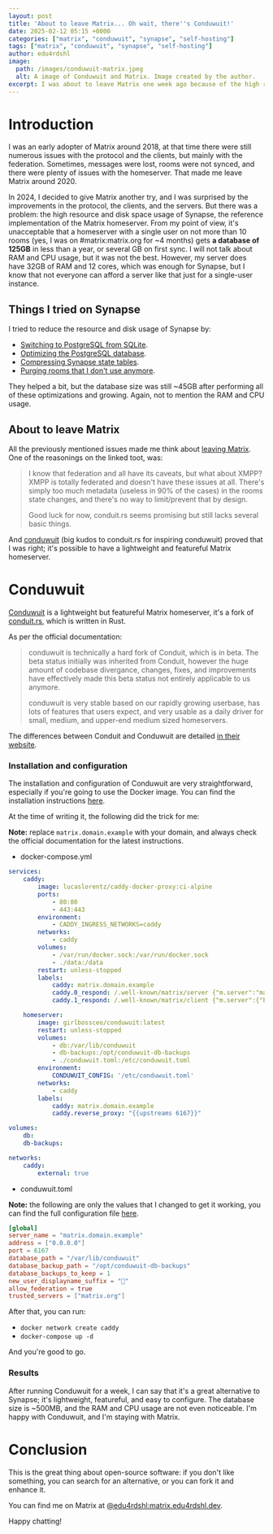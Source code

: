 ```yaml
---
layout: post
title: 'About to leave Matrix... Oh wait, there''s Conduwuit!'
date: 2025-02-12 05:15 +0000
categories: ["matrix", "conduwuit", "synapse", "self-hosting"]
tags: ["matrix", "conduwuit", "synapse", "self-hosting"]
author: edu4rdshl
image:
  path: /images/conduwuit-matrix.jpeg
  alt: A image of Conduwuit and Matrix. Image created by the author.
excerpt: I was about to leave Matrix one week ago because of the high resource and disk space usage of Synapse. But then I found Conduwuit, a lightweight but featureful alternative to Synapse. And now I'm staying with Matrix.
---
```


# Introduction

I was an early adopter of Matrix around 2018, at that time there were still numerous issues with the protocol and the clients, but mainly with the federation. Sometimes, messages were lost, rooms were not synced, and there were plenty of issues with the homeserver. That made me leave Matrix around 2020.

In 2024, I decided to give Matrix another try, and I was surprised by the improvements in the protocol, the clients, and the servers. But there was a problem: the high resource and disk space usage of Synapse, the reference implementation of the Matrix homeserver. From my point of view, it's unacceptable that a homeserver with a single user on not more than 10 rooms (yes, I was on #matrix:matrix.org for ~4 months) gets **a database of 125GB** in less than a year, or several GB on first sync. I will not talk about RAM and CPU usage, but it was not the best. However, my server does have 32GB of RAM and 12 cores, which was enough for Synapse, but I know that not everyone can afford a server like that just for a single-user instance.

## Things I tried on Synapse

I tried to reduce the resource and disk usage of Synapse by:

- [Switching to PostgreSQL from SQLite](https://github.com/element-hq/synapse/blob/develop/docs/postgres.md).
- [Optimizing the PostgreSQL database](https://github.com/element-hq/synapse/blob/develop/docs/postgres.md#tuning-postgres).
- [Compressing Synapse state tables](https://github.com/matrix-org/rust-synapse-compress-state).
- [Purging rooms that I don't use anymore](https://matrix-org.github.io/synapse/v1.40/admin_api/purge_room.html).

They helped a bit, but the database size was still ~45GB after performing all of these optimizations and growing. Again, not to mention the RAM and CPU usage.

## About to leave Matrix

All the previously mentioned issues made me think about [leaving Matrix](https://mastodon.social/@edu4rdshl/113942912283975543). One of the reasonings on the linked toot, was:

> I know that federation and all have its caveats, but what about XMPP? XMPP is totally federated and doesn't have these issues at all. There's simply too much metadata (useless in 90% of the cases) in the rooms state changes, and there's no way to limit/prevent that by design.
>
> Good luck for now, conduit.rs seems promising but still lacks several basic things.

And [conduwuit](https://github.com/girlbossceo/conduwuit) (big kudos to conduit.rs for inspiring conduwuit) proved that I was right; it's possible to have a lightweight and featureful Matrix homeserver.

# Conduwuit

[Conduwuit](https://github.com/girlbossceo/conduwuit) is a lightweight but featureful Matrix homeserver, it's a fork of [conduit.rs](https://conduit.rs/), which is written in Rust.

As per the official documentation:

> conduwuit is technically a hard fork of Conduit, which is in beta. The beta status initially was inherited from Conduit, however the huge amount of codebase divergance, changes, fixes, and improvements have effectively made this beta status not entirely applicable to us anymore.
>
> conduwuit is very stable based on our rapidly growing userbase, has lots of features that users expect, and very usable as a daily driver for small, medium, and upper-end medium sized homeservers.

The differences between Conduit and Conduwuit are detailed [in their website](https://conduwuit.puppyirl.gay/differences.html).

### Installation and configuration

The installation and configuration of Conduwuit are very straightforward, especially if you're going to use the Docker image. You can find the installation instructions [here](https://conduwuit.puppyirl.gay/deploying/docker.html).

At the time of writing it, the following did the trick for me:

**Note:** replace `matrix.domain.example` with your domain, and always check the official documentation for the latest instructions.

- docker-compose.yml

```yaml
services:
    caddy:
        image: lucaslorentz/caddy-docker-proxy:ci-alpine
        ports:
            - 80:80
            - 443:443
        environment:
            - CADDY_INGRESS_NETWORKS=caddy
        networks:
            - caddy
        volumes:
            - /var/run/docker.sock:/var/run/docker.sock
            - ./data:/data
        restart: unless-stopped
        labels:
            caddy: matrix.domain.example
            caddy.0_respond: /.well-known/matrix/server {"m.server":"matrix.domain.example:443"}
            caddy.1_respond: /.well-known/matrix/client {"m.server":{"base_url":"https://matrix.domain.example"},"m.homeserver":{"base_url":"https://matrix.domain.example"},"org.matrix.msc3575.proxy":{"url":"https://matrix.domain.example"}}

    homeserver:
        image: girlbossceo/conduwuit:latest
        restart: unless-stopped
        volumes:
            - db:/var/lib/conduwuit
            - db-backups:/opt/conduwuit-db-backups
            - ./conduwuit.toml:/etc/conduwuit.toml
        environment:
            CONDUWUIT_CONFIG: '/etc/conduwuit.toml'
        networks:
            - caddy
        labels:
            caddy: matrix.domain.example
            caddy.reverse_proxy: "{{upstreams 6167}}"

volumes:
    db:
    db-backups:

networks:
    caddy:
        external: true
```
- conduwuit.toml
  
**Note:** the following are only the values that I changed to get it working, you can find the full configuration file [here](https://github.com/girlbossceo/conduwuit/blob/main/conduwuit-example.toml).

```toml
[global]
server_name = "matrix.domain.example"
address = ["0.0.0.0"]
port = 6167
database_path = "/var/lib/conduwuit"
database_backup_path = "/opt/conduwuit-db-backups"
database_backups_to_keep = 1
new_user_displayname_suffix = "🐧"
allow_federation = true
trusted_servers = ["matrix.org"]
```
After that, you can run:

- `docker network create caddy`
- `docker-compose up -d`

And you're good to go.

### Results

After running Conduwuit for a week, I can say that it's a great alternative to Synapse; it's lightweight, featureful, and easy to configure. The database size is ~500MB, and the RAM and CPU usage are not even noticeable. I'm happy with Conduwuit, and I'm staying with Matrix.

# Conclusion

This is the great thing about open-source software: if you don't like something, you can search for an alternative, or you can fork it and enhance it.

You can find me on Matrix at [@edu4rdshl:matrix.edu4rdshl.dev](https://matrix.to/#/@edu4rdshl:matrix.edu4rdshl.dev).

Happy chatting!
